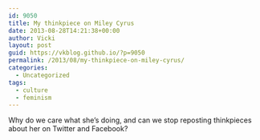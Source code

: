 ```yaml
---
id: 9050
title: My thinkpiece on Miley Cyrus
date: 2013-08-28T14:21:38+00:00
author: Vicki
layout: post
guid: https://vkblog.github.io/?p=9050
permalink: /2013/08/my-thinkpiece-on-miley-cyrus/
categories:
  - Uncategorized
tags:
  - culture
  - feminism
---
```

Why do we care what she&#8217;s doing, and can we stop reposting thinkpieces about her on Twitter and Facebook?